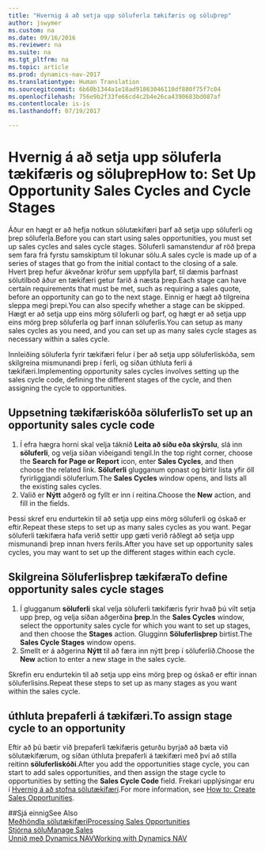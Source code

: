 ```yaml
---
title: "Hvernig á að setja upp söluferla tækifæris og söluþrep"
author: jswymer
ms.custom: na
ms.date: 09/16/2016
ms.reviewer: na
ms.suite: na
ms.tgt_pltfrm: na
ms.topic: article
ms.prod: dynamics-nav-2017
ms.translationtype: Human Translation
ms.sourcegitcommit: 6b60b1344a1e18ad91863046110df880f75f7c04
ms.openlocfilehash: 756e9b2f33fe66cd4c2b4e26ca4390683bd087af
ms.contentlocale: is-is
ms.lasthandoff: 07/19/2017

---
```

# <a name="how-to-set-up-opportunity-sales-cycles-and-cycle-stages"></a><span data-ttu-id="0315f-102">Hvernig á að setja upp söluferla tækifæris og söluþrep</span><span class="sxs-lookup"><span data-stu-id="0315f-102">How to: Set Up Opportunity Sales Cycles and Cycle Stages</span></span>
<span data-ttu-id="0315f-103">Áður en hægt er að hefja notkun sölutækifæri þarf að setja upp söluferli og þrep söluferla.</span><span class="sxs-lookup"><span data-stu-id="0315f-103">Before you can start using sales opportunities, you must set up sales cycles and sales cycle stages.</span></span> <span data-ttu-id="0315f-104">Söluferli samanstendur af röð þrepa sem fara frá fyrstu samskiptum til lokunar sölu.</span><span class="sxs-lookup"><span data-stu-id="0315f-104">A sales cycle is made up of a series of stages that go from the initial contact to the closing of a sale.</span></span> <span data-ttu-id="0315f-105">Hvert þrep hefur ákveðnar kröfur sem uppfylla þarf, til dæmis þarfnast sölutilboð áður en tækifæri getur farið á næsta þrep.</span><span class="sxs-lookup"><span data-stu-id="0315f-105">Each stage can have certain requirements that must be met, such as requiring a sales quote, before an opportunity can go to the next stage.</span></span> <span data-ttu-id="0315f-106">Einnig er hægt að tilgreina sleppa megi þrepi.</span><span class="sxs-lookup"><span data-stu-id="0315f-106">You can also specify whether a stage can be skipped.</span></span> <span data-ttu-id="0315f-107">Hægt er að setja upp eins mörg söluferli og þarf, og hægt er að setja upp eins mörg þrep söluferla og þarf innan söluferlis.</span><span class="sxs-lookup"><span data-stu-id="0315f-107">You can setup as many sales cycles as you need, and you can set up as many sales cycle stages as necessary within a sales cycle.</span></span>

<span data-ttu-id="0315f-108">Innleiðing söluferla fyrir tækifæri felur í þer að setja upp söluferliskóða, sem skilgreina mismunandi þrep í ferli, og síðan úthluta ferli á tækifæri.</span><span class="sxs-lookup"><span data-stu-id="0315f-108">Implementing opportunity sales cycles involves setting up the sales cycle code, defining the different stages of the cycle, and then assigning the cycle to opportunities.</span></span>

## <a name="to-set-up-an-opportunity-sales-cycle-code"></a><span data-ttu-id="0315f-109">Uppsetning tækifæriskóða söluferlis</span><span class="sxs-lookup"><span data-stu-id="0315f-109">To set up an opportunity sales cycle code</span></span>
1. <span data-ttu-id="0315f-110">Í efra hægra horni skal velja táknið **Leita að síðu eða skýrslu**, slá inn **söluferli**, og velja síðan viðeigandi tengil.</span><span class="sxs-lookup"><span data-stu-id="0315f-110">In the top right corner, choose the **Search for Page or Report** icon, enter **Sales Cycles**, and then choose the related link.</span></span> <span data-ttu-id="0315f-111">**Söluferli** glugganum opnast og birtir lista yfir öll fyrirliggjandi söluferlum.</span><span class="sxs-lookup"><span data-stu-id="0315f-111">The **Sales Cycles** window opens, and lists all the existing sales cycles.</span></span>
2. <span data-ttu-id="0315f-112">Valið er **Nýtt** aðgerð og fyllt er inn í reitina.</span><span class="sxs-lookup"><span data-stu-id="0315f-112">Choose the **New** action, and fill in the fields.</span></span>

<span data-ttu-id="0315f-113">Þessi skref eru endurtekin til að setja upp eins mörg söluferli og óskað er eftir.</span><span class="sxs-lookup"><span data-stu-id="0315f-113">Repeat these steps to set up as many sales cycles as you want.</span></span> <span data-ttu-id="0315f-114">Þegar söluferli tækifæra hafa verið settir upp gæti verið ráðlegt að setja upp mismunandi þrep innan hvers ferils.</span><span class="sxs-lookup"><span data-stu-id="0315f-114">After you have set up opportunity sales cycles, you may want to set up the different stages within each cycle.</span></span>

## <a name="to-define-opportunity-sales-cycle-stages"></a><span data-ttu-id="0315f-115">Skilgreina Söluferlisþrep tækifæra</span><span class="sxs-lookup"><span data-stu-id="0315f-115">To define opportunity sales cycle stages</span></span>
1. <span data-ttu-id="0315f-116">Í glugganum **söluferli** skal velja söluferli tækifæris fyrir hvað þú vilt setja upp þrep, og velja síðan aðgerðina **þrep**.</span><span class="sxs-lookup"><span data-stu-id="0315f-116">In the **Sales Cycles** window, select the opportunity sales cycle for which you want to set up stages, and then choose the **Stages** action.</span></span> <span data-ttu-id="0315f-117">Glugginn **Söluferlisþrep** birtist.</span><span class="sxs-lookup"><span data-stu-id="0315f-117">The **Sales Cycle Stages** window opens.</span></span>
2. <span data-ttu-id="0315f-118">Smellt er á aðgerina **Nýtt** til að færa inn nýtt þrep í söluferlið.</span><span class="sxs-lookup"><span data-stu-id="0315f-118">Choose the **New** action to enter a new stage in the sales cycle.</span></span>

<span data-ttu-id="0315f-119">Skrefin eru endurtekin til að setja upp eins mörg þrep og óskað er eftir innan söluferlisins.</span><span class="sxs-lookup"><span data-stu-id="0315f-119">Repeat these steps to set up as many stages as you want within the sales cycle.</span></span>

## <a name="to-assign-stage-cycle-to-an-opportunity"></a><span data-ttu-id="0315f-120">úthluta þrepaferli á tækifæri.</span><span class="sxs-lookup"><span data-stu-id="0315f-120">To assign stage cycle to an opportunity</span></span>
<span data-ttu-id="0315f-121">Eftir að þú bætir við þrepaferli tækifæris geturðu byrjað að bæta við sölutækifærum, og síðan úthluta þrepaferli á tækifæri með því að stilla reitinn **söluferliskóði**.</span><span class="sxs-lookup"><span data-stu-id="0315f-121">After you add the opportunities stage cycle, you can start to add sales opportunities, and then assign the stage cycle to opportunities by setting the **Sales Cycle Code** field.</span></span> <span data-ttu-id="0315f-122">Frekari upplýsingar eru í [Hvernig á að stofna sölutækifæri](marketing-how-create-opportunities.md).</span><span class="sxs-lookup"><span data-stu-id="0315f-122">For more information, see [How to: Create Sales Opportunities](marketing-how-create-opportunities.md).</span></span>

##<a name="see-also"></a><span data-ttu-id="0315f-123">Sjá einnig</span><span class="sxs-lookup"><span data-stu-id="0315f-123">See Also</span></span>  
[<span data-ttu-id="0315f-124">Meðhöndla sölutækifæri</span><span class="sxs-lookup"><span data-stu-id="0315f-124">Processing Sales Opportunities</span></span>](marketing-processing-sales-opportunities.md)  
[<span data-ttu-id="0315f-125">Stjórna sölu</span><span class="sxs-lookup"><span data-stu-id="0315f-125">Manage Sales</span></span>](sales-manage-sales.md)  
[<span data-ttu-id="0315f-126">Unnið með Dynamics NAV</span><span class="sxs-lookup"><span data-stu-id="0315f-126">Working with Dynamics NAV</span></span>](ui-work-product.md)

